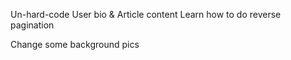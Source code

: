 Un-hard-code User bio & Article content
Learn how to do reverse pagination

Change some background pics
